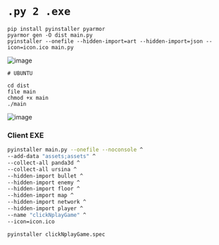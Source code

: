 # `.py 2 .exe`

    pip install pyinstaller pyarmor
    pyarmor gen -O dist main.py
    pyinstaller --onefile --hidden-import=art --hidden-import=json --icon=icon.ico main.py

![image](https://github.com/user-attachments/assets/99962b82-4e9d-40a5-b900-5f88a7eb6bae)

    # UBUNTU
    
    cd dist
    file main
    chmod +x main
    ./main

![image](https://github.com/user-attachments/assets/9e781451-001b-4e54-877b-39038873a553)

### Client EXE

```bash
pyinstaller main.py --onefile --noconsole ^
--add-data "assets;assets" ^
--collect-all panda3d ^
--collect-all ursina ^
--hidden-import bullet ^
--hidden-import enemy ^
--hidden-import floor ^
--hidden-import map ^
--hidden-import network ^
--hidden-import player ^
--name "clickNplayGame" ^
--icon=icon.ico

pyinstaller clickNplayGame.spec
```
